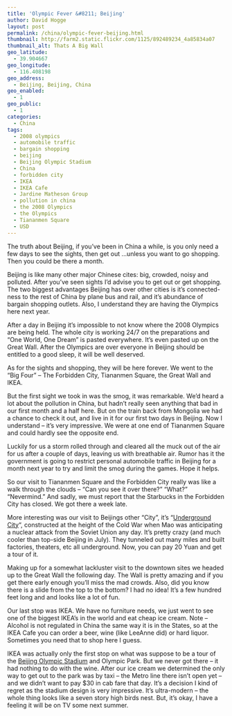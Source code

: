 ```yaml
---
title: 'Olympic Fever &#8211; Beijing'
author: David Hogge
layout: post
permalink: /china/olympic-fever-beijing.html
thumbnail: http://farm2.static.flickr.com/1125/892489234_4a85834a07
thumbnail_alt: Thats A Big Wall
geo_latitude:
  - 39.904667
geo_longitude:
  - 116.408198
geo_address:
  - Beijing, Beijing, China
geo_enabled:
  - 1
geo_public:
  - 1
categories:
  - China
tags:
  - 2008 olympics
  - automobile traffic
  - bargain shopping
  - beijing
  - Beijing Olympic Stadium
  - China
  - forbidden city
  - IKEA
  - IKEA Cafe
  - Jardine Matheson Group
  - pollution in china
  - the 2008 Olympics
  - the Olympics
  - Tiananmen Square
  - USD
---
```

The truth about Beijing, if you&#8217;ve been in China a while, is you only need a few days to see the sights, then get out &#8230;unless you want to go shopping. Then you could be there a month.

Beijing is like many other major Chinese cites: big, crowded, noisy and polluted. After you&#8217;ve seen sights I&#8217;d advise you to get out or get shopping. The two biggest advantages Beijing has over other cities is it&#8217;s connected-ness to the rest of China by plane bus and rail, and it&#8217;s abundance of bargain shopping outlets. Also, I understand they are having the Olympics here next year.

After a day in Beijing it&#8217;s impossible to not know where the 2008 Olympics are being held. The whole city is working 24/7 on the preparations and &#8220;One World, One Dream&#8221; is pasted everywhere. It&#8217;s even pasted up on the Great Wall. After the Olympics are over everyone in Beijing should be entitled to a good sleep, it will be well deserved.

As for the sights and shopping, they will be here forever. We went to the &#8220;Big Four&#8221; &#8211; The Forbidden City, Tiananmen Square, the Great Wall and IKEA.

But the first sight we took in was the smog, it was remarkable. We&#8217;d heard a lot about the pollution in China, but hadn&#8217;t really seen anything that bad in our first month and a half here. But on the train back from Mongolia we had a chance to check it out, and live in it for our first two days in Beijing. Now I understand &#8211; it&#8217;s very impressive. We were at one end of Tiananmen Square and could hardly see the opposite end.

Luckily for us a storm rolled through and cleared all the muck out of the air for us after a couple of days, leaving us with breathable air. Rumor has it the government is going to restrict personal automobile traffic in Beijing for a month next year to try and limit the smog during the games. Hope it helps.

So our visit to Tiananmen Square and the Forbidden City really was like a walk through the clouds &#8211; &#8220;Can you see it over there?&#8221; &#8220;What?&#8221; &#8220;Nevermind.&#8221; And sadly, we must report that the Starbucks in the Forbidden City has closed. We got there a week late. 

More interesting was our visit to Beijings other &#8220;City&#8221;, it&#8217;s &#8220;[Underground City][1]&#8220;, constructed at the height of the Cold War when Mao was anticipating a nuclear attack from the Soviet Union any day. It&#8217;s pretty crazy (and much cooler than top-side Beijing in July). They tunneled out many miles and built factories, theaters, etc all underground. Now, you can pay 20 Yuan and get a tour of it.

Making up for a somewhat lackluster visit to the downtown sites we headed up to the Great Wall the following day. The Wall is pretty amazing and if you get there early enough you&#8217;ll miss the mad crowds. Also, did you know there is a slide from the top to the bottom? I had no idea! It&#8217;s a few hundred feet long and and looks like a lot of fun.

Our last stop was IKEA. We have no furniture needs, we just went to see one of the biggest IKEA&#8217;s in the world and eat cheap ice cream. Note &#8211; Alcohol is not regulated in China the same way it is in the States, so at the IKEA Cafe you can order a beer, wine (like LeeAnne did) or hard liquor. Sometimes you need that to shop here I guess.

IKEA was actually only the first stop on what was suppose to be a tour of the [Beijing Olympic Stadium][2] and Olympic Park. But we never got there &#8211; it had nothing to do with the wine. After our ice cream we determined the only way to get out to the park was by taxi &#8211; the Metro line there isn&#8217;t open yet &#8211; and we didn&#8217;t want to pay $30 in cab fare that day. It&#8217;s a decision I kind of regret as the stadium design is very impressive. It&#8217;s ultra-modern &#8211; the whole thing looks like a seven story high birds nest. But, it&#8217;s okay, I have a feeling it will be on TV some next summer.

 [1]: http://www.china.org.cn/english/travel/125961.htm
 [2]: http://www.stadiumguide.com/beijing.htm